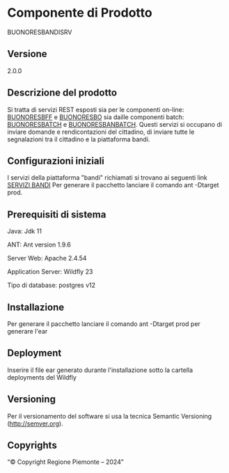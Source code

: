 # Componente di Prodotto

BUONORESBANDISRV

## Versione

2.0.0

## Descrizione del prodotto

Si tratta di servizi REST esposti sia per le componenti on-line: [BUONORESBFF](../buonoresbff) e [BUONORESBO](../buonoresbo) sia daille componenti batch: [BUONORESBATCH](../buonoresbatch) e [BUONORESBANBATCH](../buonoresbanbatch/). Questi servizi si occupano di inviare domande e rendicontazioni del cittadino, di inviare tutte le segnalazioni tra il cittadino e la piattaforma bandi.


## Configurazioni iniziali

I servizi della piattaforma "bandi" richiamati si trovano ai seguenti link [SERVIZI BANDI](docs/yaml/pbservwelfare.yaml) 
Per generare il pacchetto lanciare il comando ant -Dtarget prod.

## Prerequisiti di sistema

Java:
Jdk 11

ANT:
Ant version 1.9.6

Server Web:
Apache 2.4.54

Application Server:
Wildfly 23

Tipo di database:
postgres v12

## Installazione

Per generare il pacchetto lanciare il comando ant -Dtarget prod  per generare l'ear

## Deployment

Inserire il file ear generato durante l'installazione sotto la cartella deployments del Wildfly

## Versioning

Per il versionamento del software si usa la tecnica Semantic Versioning (http://semver.org).

## Copyrights

“© Copyright Regione Piemonte – 2024”